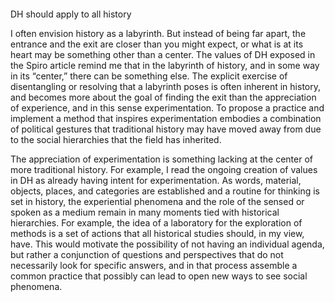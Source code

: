 ####
DH should apply to all history

I often envision history as a labyrinth. But instead of being far apart, the entrance and the exit are closer than you might expect, or what is at its heart may be something other than a center. The values of DH exposed in the Spiro article remind me that in the labyrinth of history, and in some way in its “center,” there can be something else. The explicit exercise of disentangling or resolving that a labyrinth poses is often inherent in history, and becomes more about the goal of finding the exit than the appreciation of experience, and in this sense experimentation. To propose a practice and implement a method that inspires experimentation embodies a combination of political gestures that traditional history may have moved away from due to the social hierarchies that the field has inherited. 

The appreciation of experimentation is something lacking at the center of more traditional history. For example, I read the ongoing creation of values in DH as already having intent for experimentation. As words, material, objects, places, and categories are established and a routine for thinking is set in history, the experiential phenomena and the role of the sensed or spoken as a medium remain in many moments tied with historical hierarchies. 
For example, the idea of a laboratory for the exploration of methods is a set of actions that all historical studies should, in my view, have. This would motivate the possibility of not having an individual agenda, but rather a conjunction of questions and perspectives that do not necessarily look for specific answers, and in that process assemble a common practice that possibly can lead to open new ways to see social phenomena. 
